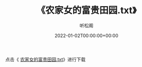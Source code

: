 ﻿---
title:  《农家女的富贵田园.txt》
date:   2022-01-02T00:00:00+00:00
author: 听松阁
layout: post
permalink: /农家女的富贵田园/
categories: 小说
tags: [小说]
---

点击《 [农家女的富贵田园.txt](http://img.660000.xyz/bookstukust/book/bntxt/10/农家女的富贵田园.txt)》进行下载
